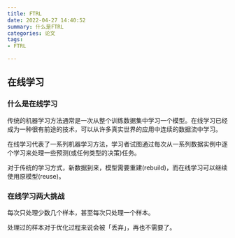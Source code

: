 ```yaml
---
title: FTRL
date: 2022-04-27 14:40:52
summary: 什么是FTRL
categories: 论文
tags:
- FTRL

---
```

## 在线学习

### 什么是在线学习

传统的机器学习方法通常是一次从整个训练数据集中学习一个模型。在线学习已经成为一种很有前途的技术，可以从许多真实世界的应用中连续的数据流中学习。

在线学习代表了一系列机器学习方法，学习者试图通过每次从一系列数据实例中逐个学习来处理一些预测(或任何类型的决策)任务。

对于传统的学习方式，新数据到来，模型需要重建(rebuild)，而在线学习可以继续使用原模型(reuse)。


### 在线学习两大挑战
每次只处理少数几个样本，甚至每次只处理一个样本。

处理过的样本对于优化过程来说会被「丢弃」，再也不需要了。





